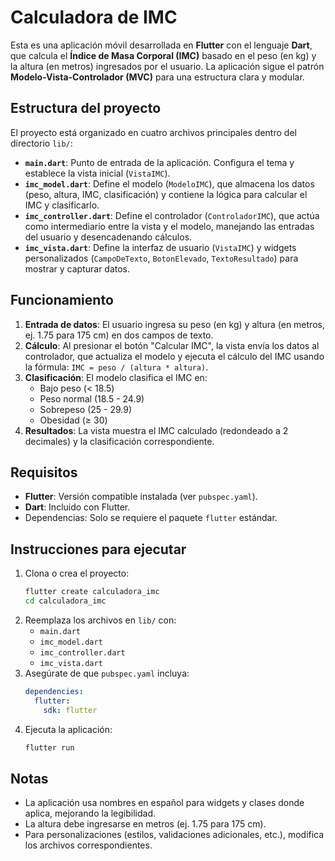 # Calculadora de IMC

Esta es una aplicación móvil desarrollada en **Flutter** con el lenguaje **Dart**, que calcula el **Índice de Masa Corporal (IMC)** basado en el peso (en kg) y la altura (en metros) ingresados por el usuario. La aplicación sigue el patrón **Modelo-Vista-Controlador (MVC)** para una estructura clara y modular.

## Estructura del proyecto

El proyecto está organizado en cuatro archivos principales dentro del directorio `lib/`:

- **`main.dart`**: Punto de entrada de la aplicación. Configura el tema y establece la vista inicial (`VistaIMC`).
- **`imc_model.dart`**: Define el modelo (`ModeloIMC`), que almacena los datos (peso, altura, IMC, clasificación) y contiene la lógica para calcular el IMC y clasificarlo.
- **`imc_controller.dart`**: Define el controlador (`ControladorIMC`), que actúa como intermediario entre la vista y el modelo, manejando las entradas del usuario y desencadenando cálculos.
- **`imc_vista.dart`**: Define la interfaz de usuario (`VistaIMC`) y widgets personalizados (`CampoDeTexto`, `BotonElevado`, `TextoResultado`) para mostrar y capturar datos.

## Funcionamiento

1. **Entrada de datos**: El usuario ingresa su peso (en kg) y altura (en metros, ej. 1.75 para 175 cm) en dos campos de texto.
2. **Cálculo**: Al presionar el botón "Calcular IMC", la vista envía los datos al controlador, que actualiza el modelo y ejecuta el cálculo del IMC usando la fórmula: `IMC = peso / (altura * altura)`.
3. **Clasificación**: El modelo clasifica el IMC en:
   - Bajo peso (< 18.5)
   - Peso normal (18.5 - 24.9)
   - Sobrepeso (25 - 29.9)
   - Obesidad (≥ 30)
4. **Resultados**: La vista muestra el IMC calculado (redondeado a 2 decimales) y la clasificación correspondiente.

## Requisitos

- **Flutter**: Versión compatible instalada (ver `pubspec.yaml`).
- **Dart**: Incluido con Flutter.
- Dependencias: Solo se requiere el paquete `flutter` estándar.

## Instrucciones para ejecutar

1. Clona o crea el proyecto:
   ```bash
   flutter create calculadora_imc
   cd calculadora_imc
   ```
2. Reemplaza los archivos en `lib/` con:
   - `main.dart`
   - `imc_model.dart`
   - `imc_controller.dart`
   - `imc_vista.dart`
3. Asegúrate de que `pubspec.yaml` incluya:
   ```yaml
   dependencies:
     flutter:
       sdk: flutter
   ```
4. Ejecuta la aplicación:
   ```bash
   flutter run
   ```

## Notas

- La aplicación usa nombres en español para widgets y clases donde aplica, mejorando la legibilidad.
- La altura debe ingresarse en metros (ej. 1.75 para 175 cm).
- Para personalizaciones (estilos, validaciones adicionales, etc.), modifica los archivos correspondientes.